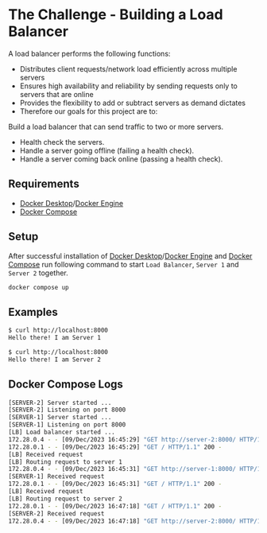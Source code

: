 # The Challenge - Building a Load Balancer

A load balancer performs the following functions:
- Distributes client requests/network load efficiently across multiple servers
- Ensures high availability and reliability by sending requests only to servers that are online
- Provides the flexibility to add or subtract servers as demand dictates
- Therefore our goals for this project are to:

Build a load balancer that can send traffic to two or more servers.
- Health check the servers.
- Handle a server going offline (failing a health check).
- Handle a server coming back online (passing a health check).

## Requirements
- [Docker Desktop](https://docs.docker.com/desktop/)/[Docker Engine](https://docs.docker.com/engine/)
- [Docker Compose](https://docs.docker.com/compose/)

## Setup
After successful installation of [Docker Desktop](https://docs.docker.com/desktop/)/[Docker Engine](https://docs.docker.com/engine/) and [Docker Compose](https://docs.docker.com/compose/) run following command to start `Load Balancer`, `Server 1` and `Server 2` together.

```sh
docker compose up
```

## Examples

```sh
$ curl http://localhost:8000
Hello there! I am Server 1

$ curl http://localhost:8000
Hello there! I am Server 2
```

## Docker Compose Logs

```sh
[SERVER-2] Server started ...
[SERVER-2] Listening on port 8000
[SERVER-1] Server started ...
[SERVER-1] Listening on port 8000
[LB] Load balancer started ...
172.28.0.4 - - [09/Dec/2023 16:45:29] "GET http://server-2:8000/ HTTP/1.1" 200 - 
172.28.0.1 - - [09/Dec/2023 16:45:29] "GET / HTTP/1.1" 200 -
[LB] Received request
[LB] Routing request to server 1
172.28.0.4 - - [09/Dec/2023 16:45:31] "GET http://server-1:8000/ HTTP/1.1" 200 - 
[SERVER-1] Received request
172.28.0.1 - - [09/Dec/2023 16:45:31] "GET / HTTP/1.1" 200 -
[LB] Received request
[LB] Routing request to server 2
172.28.0.1 - - [09/Dec/2023 16:47:18] "GET / HTTP/1.1" 200 -
[SERVER-2] Received request
172.28.0.4 - - [09/Dec/2023 16:47:18] "GET http://server-2:8000/ HTTP/1.1" 200 -
```